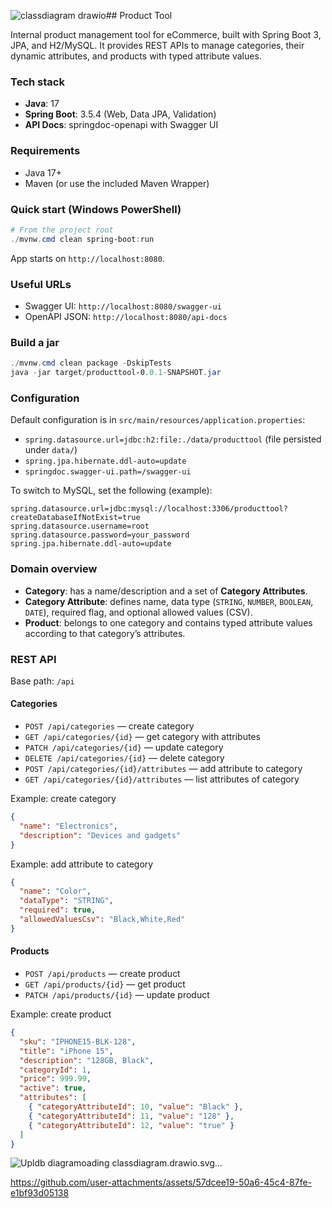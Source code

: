 ![classdiagram drawio](https://github.com/user-attachments/assets/e2f22cc9-969a-42b3-a68d-3f1ec40a7271)## Product Tool

Internal product management tool for eCommerce, built with Spring Boot 3, JPA, and H2/MySQL. It provides REST APIs to manage categories, their dynamic attributes, and products with typed attribute values.

### Tech stack
- **Java**: 17
- **Spring Boot**: 3.5.4 (Web, Data JPA, Validation)
- **API Docs**: springdoc-openapi with Swagger UI

### Requirements
- Java 17+
- Maven (or use the included Maven Wrapper)

### Quick start (Windows PowerShell)
```powershell
# From the project root
./mvnw.cmd clean spring-boot:run
```

App starts on `http://localhost:8080`.

### Useful URLs
- Swagger UI: `http://localhost:8080/swagger-ui`
- OpenAPI JSON: `http://localhost:8080/api-docs`


### Build a jar
```powershell
./mvnw.cmd clean package -DskipTests
java -jar target/producttool-0.0.1-SNAPSHOT.jar
```

### Configuration
Default configuration is in `src/main/resources/application.properties`:
- `spring.datasource.url=jdbc:h2:file:./data/producttool` (file persisted under `data/`)
- `spring.jpa.hibernate.ddl-auto=update`
- `springdoc.swagger-ui.path=/swagger-ui`

To switch to MySQL, set the following (example):
```properties
spring.datasource.url=jdbc:mysql://localhost:3306/producttool?createDatabaseIfNotExist=true
spring.datasource.username=root
spring.datasource.password=your_password
spring.jpa.hibernate.ddl-auto=update
```

### Domain overview
- **Category**: has a name/description and a set of **Category Attributes**.
- **Category Attribute**: defines name, data type (`STRING`, `NUMBER`, `BOOLEAN`, `DATE`), required flag, and optional allowed values (CSV).
- **Product**: belongs to one category and contains typed attribute values according to that category’s attributes.

### REST API

Base path: `/api`

#### Categories
- `POST /api/categories` — create category
- `GET /api/categories/{id}` — get category with attributes
- `PATCH /api/categories/{id}` — update category
- `DELETE /api/categories/{id}` — delete category
- `POST /api/categories/{id}/attributes` — add attribute to category
- `GET /api/categories/{id}/attributes` — list attributes of category

Example: create category
```json
{
  "name": "Electronics",
  "description": "Devices and gadgets"
}
```

Example: add attribute to category
```json
{
  "name": "Color",
  "dataType": "STRING",
  "required": true,
  "allowedValuesCsv": "Black,White,Red"
}
```

#### Products
- `POST /api/products` — create product
- `GET /api/products/{id}` — get product
- `PATCH /api/products/{id}` — update product

Example: create product
```json
{
  "sku": "IPHONE15-BLK-128",
  "title": "iPhone 15",
  "description": "128GB, Black",
  "categoryId": 1,
  "price": 999.99,
  "active": true,
  "attributes": [
    { "categoryAttributeId": 10, "value": "Black" },
    { "categoryAttributeId": 11, "value": "128" },
    { "categoryAttributeId": 12, "value": "true" }
  ]
}
```
![Upl![db diagram](https://github.com/user-attachments/assets/e6d805c7-b3a5-4c9c-a5a0-90cbfcdcfd31)oading classdiagram.drawio.svg…]()



https://github.com/user-attachments/assets/57dcee19-50a6-45c4-87fe-e1bf93d05138




